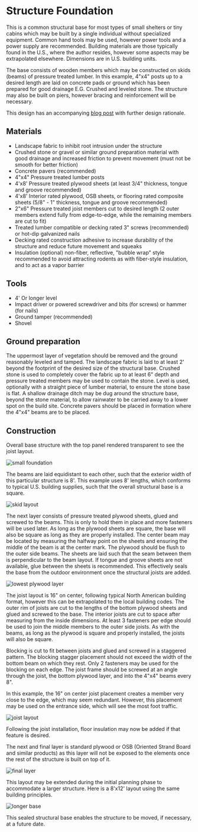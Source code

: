 # Structure Foundation
This is a common structural base for most types of small shelters or tiny cabins which may be built by a single individual without specialized equipment. Common hand tools may be used, however power tools and a power supply are recommended. Building materials are those typically found in the U.S., where the author resides, however some aspects may be extrapolated elsewhere. Dimensions are in U.S. building units.

The base consists of wooden members which may be constructed on skids (beams) of pressure treated lumber. In this example, 4"x4" posts up to a desired length are laid on concrete pads or ground which has been prepared for good drainage E.G. Crushed and leveled stone. The structure may also be built on piers, however bracing and reinforcement will be necessary.

This design has an accompanying [blog post](https://rc.sh2.us/2020/07/19/building-foundations) with further design rationale.

## Materials
* Landscape fabric to inhibit root intrusion under the structure
* Crushed stone or gravel or similar ground preparation material with good drainage and increased friction to prevent movement (must not be smooth for better friction)
* Concrete pavers (recommended)
* 4"x4" Pressure treated lumber posts
* 4'x8' Pressure treated plywood sheets (at least 3/4" thickness, tongue and groove recommended)
* 4'x8' Interior rated plywood, OSB sheets, or flooring rated composite sheets (5/8" - 1" thickness, tongue and groove recommended)
* 2"x6" Pressure treated joist members cut to desired length (2 outer members extend fully from edge-to-edge, while the remaining members are cut to fit)
* Treated lumber compatible or decking rated 3" screws (recommended) or hot-dip galvanized nails
* Decking rated construction adhesive to increase durability of the structure and reduce future movement and squeaks
* Insulation (optional) non-fiber, reflective, "bubble wrap" style recommended to avoid attracting rodents as with fiber-style insulation, and to act as a vapor barrier

## Tools
* 4' Or longer level
* Impact driver or powered screwdriver and bits (for screws) or hammer (for nails)
* Ground tamper (recommended)
* Shovel

## Ground preparation
The uppermost layer of vegetation should be removed and the ground reasonably leveled and tamped. The landscape fabric is laid to at least 2' beyond the footprint of the desired size of the structural base. Crushed stone is used to completely cover the fabric up to at least 6" depth and pressure treated members may be used to contain the stone. Level is used, optionally with a straight piece of lumber material, to ensure the stone base is flat. A shallow drainage ditch may be dug around the structure base, beyond the stone material, to allow rainwater to be carried away to a lower spot on the build site. Concrete pavers should be placed in formation where the 4"x4" beams are to be placed.

## Construction

Overall base structure with the top panel rendered transparent to see the joist layout.

![small foundation](https://raw.githubusercontent.com/cypnk/Cabin-Life/master/Structure%20Foundation/foundation1.png)

The beams are laid equidistant to each other, such that the exterior width of this particular structure is 8'. This example uses 8' lengths, which conforms to typical U.S. building supplies, such that the overall structural base is a square.

![skid layout](https://raw.githubusercontent.com/cypnk/Cabin-Life/master/Structure%20Foundation/foundation2.png)

The next layer consists of pressure treated plywood sheets, glued and screwed to the beams. This is only to hold them in place and more fasteners will be used later. As long as the plywood sheets are square, the base will also be square as long as they are properly installed. The center beam may be located by measuring the halfway point on the sheets and ensuring the middle of the beam is at the center mark. The plywood should be flush to the outer side beams. The sheets are laid such that the seam between them is perpendicular to the beam layout. If tongue and groove sheets are not available, glue between the sheets is recommended. This effectively seals the base from the outdoor environment once the structural joists are added. 

![lowest plywood layer](https://raw.githubusercontent.com/cypnk/Cabin-Life/master/Structure%20Foundation/foundation3.png)

The joist layout is 16" on center, following typical North American building format, however this can be extrapolated to the local building codes. The outer rim of joists are cut to the lengths of the bottom plywood sheets and glued and screwed to the base. The interior joists are cut to space after measuring from the inside dimensions. At least 3 fasteners per edge should be used to join the middle members to the outer side joists. As with the beams, as long as the plywood is square and properly installed, the joists will also be square.

Blocking is cut to fit between joists and glued and screwed in a staggered pattern. The blocking stagger placement should not exceed the width of the bottom beam on which they rest. Only 2 fasteners may be used for the blocking on each edge. The joist frame should be screwed at an angle through the joist, the bottom plywood layer, and into the 4"x4" beams every 8".

In this example, the 16" on center joist placement creates a member very close to the edge, which may seem redundant. However, this placement may be used on the entrance side, which will see the most foot traffic.

![joist layout](https://raw.githubusercontent.com/cypnk/Cabin-Life/master/Structure%20Foundation/foundation4.png)

Following the joist installation, floor insulation may now be added if that feature is desired.

The next and final layer is standard plywood or OSB (Oriented Strand Board and similar products) as this layer will not be exposed to the elements once the rest of the structure is built on top of it.

![final layer](https://raw.githubusercontent.com/cypnk/Cabin-Life/master/Structure%20Foundation/foundation5.png)

This layout may be extended during the initial planning phase to accommodate a larger structure. Here is a 8'x12' layout using the same building principles.

![longer base](https://raw.githubusercontent.com/cypnk/Cabin-Life/master/Structure%20Foundation/foundation6.png)

This sealed structural base enables the structure to be moved, if necessary, at a future date.
